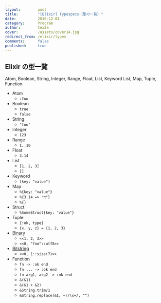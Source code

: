 ```yaml
---
layout:        post
title:         "[Elixir] Typespecs（型の一覧）"
date:          2016-12-01
category:      Program
author:        tex2e
cover:         /assets/cover14.jpg
redirect_from: /elixir/types
comments:      false
published:     true
---
```


Elixir の型一覧
----------------

Atom, Boolean, String, Integer, Range, Float, List, Keyword List,
Map, Tuple, Function

- Atom
    - `:foo`
- Boolean
    - `true`
    - `false`
- String
    - `"foo"`
- Integer
    - `123`
- Range
    - `1..10`
- Float
    - `3.14`
- List
    - `[1, 2, 3]`
    - `[]`
- Keyword
    - `[key: "value"]`
- Map
    - `%{key: "value"}`
    - `%{3.14 => "π"}`
    - `%{}`
- Struct
    - `%SomeStruct{key: "value"}`
- Tuple
    - `{:ok, type}`
    - `{x, y, z} = {1, 2, 3}`
- [Binary](https://hexdocs.pm/elixir/Kernel.SpecialForms.html#%3C%3C%3E%3E/1)
    - `<<1, 2, 3>>`
    - `<<0, "foo"::utf8>>`
- [Bitstring](https://hexdocs.pm/elixir/Kernel.SpecialForms.html#%3C%3C%3E%3E/1)
    - `<<0, 1::size(7)>>`
- Function
    - `fn -> :ok end`
    - `fn ... -> :ok end`
    - `fn arg1, arg2 -> :ok end`
    - `&(&1)`
    - `&(&1 + &2)`
    - `&String.trim/1`
    - `&String.replace(&1, ~r/\s+/, "")`

